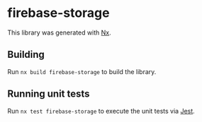 # firebase-storage

This library was generated with [Nx](https://nx.dev).

## Building

Run `nx build firebase-storage` to build the library.

## Running unit tests

Run `nx test firebase-storage` to execute the unit tests via [Jest](https://jestjs.io).
